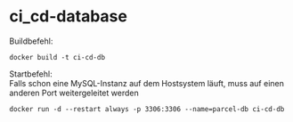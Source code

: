 # ci_cd-database

Buildbefehl:
```
docker build -t ci-cd-db
```

Startbefehl:  
Falls schon eine MySQL-Instanz auf dem Hostsystem läuft, muss auf einen anderen Port weitergeleitet werden

```
docker run -d --restart always -p 3306:3306 --name=parcel-db ci-cd-db
```
